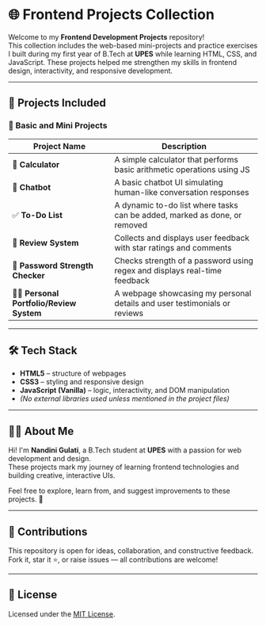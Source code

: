 # 🌐 Frontend Projects Collection

Welcome to my **Frontend Development Projects** repository!  
This collection includes the web-based mini-projects and practice exercises I built during my first year of B.Tech at **UPES** while learning HTML, CSS, and JavaScript. These projects helped me strengthen my skills in frontend design, interactivity, and responsive development.

---

## 🚀 Projects Included

### 🔹 Basic and Mini Projects

| Project Name                | Description                                                                 |
|----------------------------|-----------------------------------------------------------------------------|
| 🧮 **Calculator**           | A simple calculator that performs basic arithmetic operations using JS      |
| 💬 **Chatbot**              | A basic chatbot UI simulating human-like conversation responses             |
| ✅ **To-Do List**           | A dynamic to-do list where tasks can be added, marked as done, or removed   |
| 🧾 **Review System**        | Collects and displays user feedback with star ratings and comments          |
| 🔐 **Password Strength Checker** | Checks strength of a password using regex and displays real-time feedback     |
| 👩‍💻 **Personal Portfolio/Review System** | A webpage showcasing my personal details and user testimonials or reviews  |

---


## 🛠️ Tech Stack

- **HTML5** – structure of webpages  
- **CSS3** – styling and responsive design  
- **JavaScript (Vanilla)** – logic, interactivity, and DOM manipulation  
- *(No external libraries used unless mentioned in the project files)*

---


## 👩‍💻 About Me

Hi! I'm **Nandini Gulati**, a B.Tech student at **UPES** with a passion for web development and design.  
These projects mark my journey of learning frontend technologies and building creative, interactive UIs.

Feel free to explore, learn from, and suggest improvements to these projects. 🌟

---

## 🤝 Contributions

This repository is open for ideas, collaboration, and constructive feedback.  
Fork it, star it ⭐, or raise issues — all contributions are welcome!

---

## 📄 License

Licensed under the [MIT License](LICENSE).

